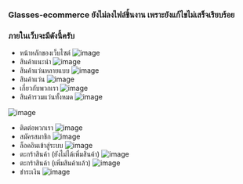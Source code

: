 ### **Glasses-ecommerce ยังไม่ลงไฟล์ชิ้นงาน เพราะยังแก้ไขไม่เสร็จเรียบร้อย**
### **ภายในเว็บจะมีดังนี้ครับ**
- หน้าหลักของเว็บไซต์
![image](https://user-images.githubusercontent.com/32282316/188275009-33a71959-a133-4aaa-9719-85574602eb98.png)
- สินค้าแนะนำ
![image](https://user-images.githubusercontent.com/32282316/188276207-13ba1a01-50a4-4c42-bee8-9fff69b302d1.png)
- สินค้าแว่นหลายแบบ
![image](https://user-images.githubusercontent.com/32282316/188276192-bac3611f-6a54-4dd6-ae98-bfa1e86a2029.png)
- สินค้าแว่น
![image](https://user-images.githubusercontent.com/32282316/188276180-4a1e63b3-ed13-4646-8ed2-348ba9d442de.png)
- เกี่ยวกับพวกเรา
![image](https://user-images.githubusercontent.com/32282316/188276167-3dedbf9c-073d-4c1a-9ccc-3869e784088a.png)
- สินค้ารวมแว่นทั้งหมด
![image](https://user-images.githubusercontent.com/32282316/188276147-95e4871d-41a7-4c15-af45-f954bb087ef4.png)

![image](https://user-images.githubusercontent.com/32282316/188276122-c9d1a69f-cc6d-49f2-98db-6a545bb8af8e.png)
- ติดต่อพวกเรา
![image](https://user-images.githubusercontent.com/32282316/188276107-6c3790bc-4110-4793-adb5-74c1564e1119.png)
- สมัครสมาชิก
![image](https://user-images.githubusercontent.com/32282316/188276095-bdd8cece-aa8a-4355-baaa-a8a942f46cdb.png)
- ล็อคอินเข้าสู่ระบบ
![image](https://user-images.githubusercontent.com/32282316/188276084-6a46a1ba-599d-4900-9fca-7a4bca41ea26.png)
- ตะกร้าสินค้า (ยังไม่ได้เพิ่มสินค้า)
![image](https://user-images.githubusercontent.com/32282316/188276018-6837894a-3e2b-4e68-8101-299e79468ada.png)
- ตะกร้าสินค้า (เพิ่มสินค้าแล้ว)
![image](https://user-images.githubusercontent.com/32282316/188276031-ac5bf91e-0cd6-4eb5-b57e-e553d7179e57.png)
- ชำระเงิน
![image](https://user-images.githubusercontent.com/32282316/188276053-76b08edf-1fdb-4e8c-be34-359e5f7f724a.png)
